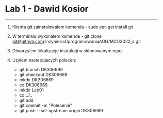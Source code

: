 # Lab 1 - Dawid Kosior
---

1. Klienta git zainstalowalem komenda - sudo apt-get install git

2. W terminalu wykonalem komende - git clone git@github.com:InzynieriaOprogramowaniaAGH/MDO2022_s.git

3. Otworzylem lokalizacje instrukcji w sklonowanym repo.

4. Uzylem nastepujacych polecen:

	- git branch DK306669
	- git checkout DK306669
	- mkdir DK306669
	- cd DK306669
	- mkdir Lab01
	- cd ../..
	- git add .
	- git commit -m "Polecenie"
	- git push --set-upstream origin DK306669

	


